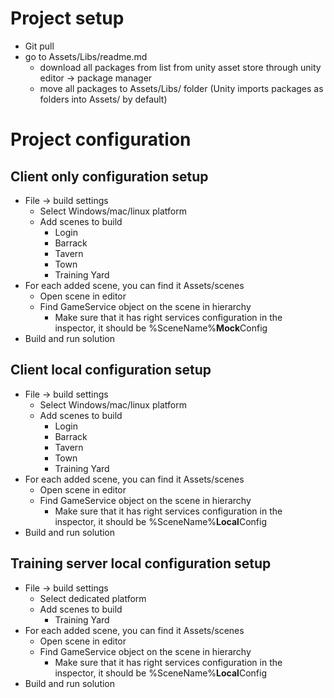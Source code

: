# Project setup
- Git pull
- go to Assets/Libs/readme.md
  - download all packages from list from unity asset store through unity editor -> package manager
  - move all packages to Assets/Libs/ folder (Unity imports packages as folders into Assets/ by default)
# Project configuration
## Client only configuration setup
- File -> build settings
  - Select Windows/mac/linux platform
  - Add scenes to build
    - Login
    - Barrack
    - Tavern
    - Town
    - Training Yard
- For each added scene, you can find it Assets/scenes
  - Open scene in editor
  - Find GameService object on the scene in hierarchy
    - Make sure that it has right services configuration in the inspector, it should be %SceneName%**Mock**Config
- Build and run solution
## Client local configuration setup
- File -> build settings
  - Select Windows/mac/linux platform
  - Add scenes to build
    - Login
    - Barrack
    - Tavern
    - Town
    - Training Yard
- For each added scene, you can find it Assets/scenes
  - Open scene in editor
  - Find GameService object on the scene in hierarchy
    - Make sure that it has right services configuration in the inspector, it should be %SceneName%**Local**Config
- Build and run solution
## Training server local configuration setup
- File -> build settings
  - Select dedicated platform
  - Add scenes to build
    - Training Yard
- For each added scene, you can find it Assets/scenes
  - Open scene in editor
  - Find GameService object on the scene in hierarchy
    - Make sure that it has right services configuration in the inspector, it should be %SceneName%**Local**Config
- Build and run solution
